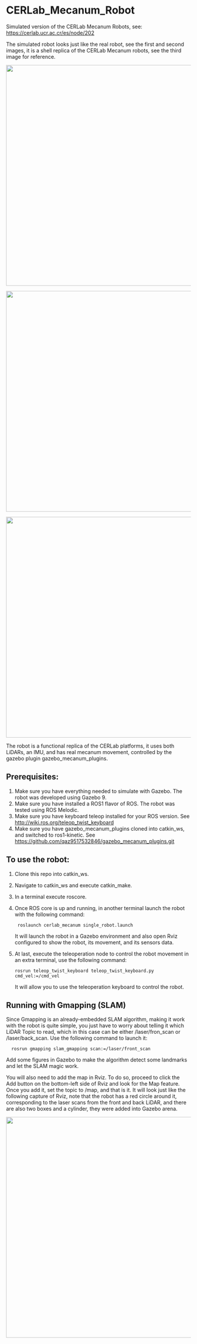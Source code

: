 # CERLab_Mecanum_Robot

Simulated version of the CERLab Mecanum Robots, see: https://cerlab.ucr.ac.cr/es/node/202

The simulated robot looks just like the real robot, see the first and second images, it is a shell replica of the CERLab Mecanum robots, see the third image for reference.

<p align="center">
  <img src="https://github.com/trejkev/cerlab_mecanum/assets/18760154/bd5e0dfb-f88a-49bc-9b43-27bb6d70baef" width="600" />
</p>

<p align="center">
  <img src="https://github.com/trejkev/cerlab_mecanum/assets/18760154/0bdda1b0-13c4-40d1-b4a0-db7eee90de76" width="600" />
</p>

<p align="center">
  <img src="https://github.com/trejkev/cerlab_mecanum/assets/18760154/9b2c41c3-baca-416b-a209-c6814dc0385e" width="600" />
</p>


The robot is a functional replica of the CERLab platforms, it uses both LiDARs, an IMU, and has real mecanum movement, controlled by the gazebo plugin gazebo_mecanum_plugins.

## Prerequisites:
1. Make sure you have everything needed to simulate with Gazebo. The robot was developed using Gazebo 9.
2. Make sure you have installed a ROS1 flavor of ROS. The robot was tested using ROS Melodic.
3. Make sure you have keyboard teleop installed for your ROS version. See http://wiki.ros.org/teleop_twist_keyboard
4. Make sure you have gazebo_mecanum_plugins cloned into catkin_ws, and switched to ros1-kinetic. See https://github.com/qaz9517532846/gazebo_mecanum_plugins.git

## To use the robot:
1. Clone this repo into catkin_ws.
3. Navigate to catkin_ws and execute catkin_make.
4. In a terminal execute roscore.
5. Once ROS core is up and running, in another terminal launch the robot with the following command:

        roslaunch cerlab_mecanum single_robot.launch

   It will launch the robot in a Gazebo environment and also open Rviz configured to show the robot, its movement, and its sensors data.
6. At last, execute the teleoperation node to control the robot movement in an extra terminal, use the following command:

       rosrun teleop_twist_keyboard teleop_twist_keyboard.py cmd_vel:=/cmd_vel

   It will allow you to use the teleoperation keyboard to control the robot.

## Running with Gmapping (SLAM)
Since Gmapping is an already-embedded SLAM algorithm, making it work with the robot is quite simple, you just have to worry about telling it which LiDAR Topic to read, which in this case can be either /laser/fron_scan or /laser/back_scan. Use the following command to launch it:

      rosrun gmapping slam_gmapping scan:=/laser/front_scan

Add some figures in Gazebo to make the algorithm detect some landmarks and let the SLAM magic work.

You will also need to add the map in Rviz. To do so, proceed to click the Add button on the bottom-left side of Rviz and look for the Map feature. Once you add it, set the topic to /map, and that is it. It will look just like the following capture of Rviz, note that the robot has a red circle around it, corresponding to the laser scans from the front and back LiDAR, and there are also two boxes and a cylinder, they were added into Gazebo arena.

<p align="center">
  <img src="https://github.com/user-attachments/assets/3ac0a710-1867-46cd-98a0-2045b72c76be" width="600" />
</p>

